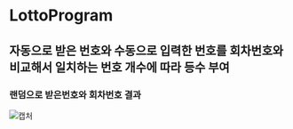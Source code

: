 LottoProgram
============
자동으로 받은 번호와 수동으로 입력한 번호를 회차번호와 비교해서 일치하는 번호 개수에 따라 등수 부여
--------------------------------------------------------------------------------------------------
### 랜덤으로 받은번호와 회차번호 결과 
![캡처](https://user-images.githubusercontent.com/62640249/86736210-4ed8fb80-c06e-11ea-9515-a7ce67314bb6.PNG)
